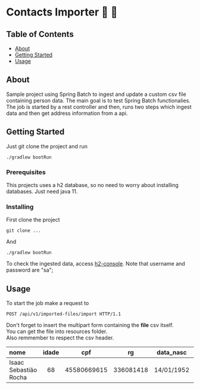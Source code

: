 # Contacts Importer :leaves: :man:

## Table of Contents

- [About](#about)
- [Getting Started](#getting_started)
- [Usage](#usage)

## About <a name = "about"></a>

Sample project using Spring Batch to ingest and update a custom csv file containing person data. The main goal is to test Spring Batch functionalies. 
The job is started by a rest controller and then, runs two steps which ingest data and then get address information from a api.

## Getting Started <a name = "getting_started"></a>

Just git clone the project and run

```
./gradlew bootRun
```

### Prerequisites

This projects uses a h2 database, so no need to worry about installing databases. 
Just need java 11.

### Installing

First clone the project

```
git clone ...
```

And 
```
./gradlew bootRun
```

To check the ingested data, access [h2-console](http://localhost:8080/h2-console). Note that username and password are "sa";

## Usage <a name = "usage"></a>

To start the job make a request to
```
POST /api/v1/imported-files/import HTTP/1.1
```
Don't forget to insert the multipart form containing the <b>file</b> csv itself.<br>
You can get the file into resources folder.<br>
Also remmember to respect the csv header.

| nome        | idade           | cpf  |  rg  | data_nasc | sexo | email | cep | endereco | numero | bairro | cidade | estado | telefone_fixo | celular |
|:------------|:---------------:|:----:|:----:|:---------:|:----:|:-----:|:---:|:--------:|:------:|:------:|:------:|:------:|:-------------:|:-------:|
|Isaac Sebastião Rocha | 68 | 45580669615 | 336081418 | 14/01/1952 | Masculino | iisaacsebastiaorocha@apso.org.br | 66630393 | Passagem União | 322 | Bengui | Belém | PA | 9128363282 | 91984581798 |